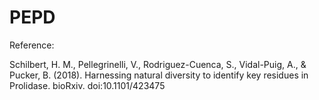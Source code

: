 # PEPD

Reference:
 
Schilbert, H. M., Pellegrinelli, V., Rodriguez-Cuenca, S., Vidal-Puig, A., & Pucker, B. (2018). Harnessing natural diversity to identify key residues in Prolidase. bioRxiv. doi:10.1101/423475 
 
